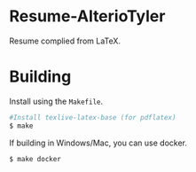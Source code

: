 # Resume-AlterioTyler
Resume complied from LaTeX.

# Building

Install using the `Makefile`.
```bash
#Install texlive-latex-base (for pdflatex)
$ make
```

If building in Windows/Mac, you can use docker.
```
$ make docker
```
